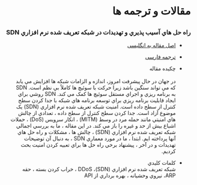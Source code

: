 <div dir="rtl">

# مقالات و ترجمه ها

## 

### راه حل هاي آسيب پذيري و تهديدات در شبکه تعريف شده نرم افزاري SDN

- <a href="SDN-En.pdf">اصل مقاله به انگلیسی</a>
- <a href="SDN-Fa.pdf">ترجمه فارسی</a>

- چکیده مقاله<br><br>
در جهان در حال پيشرفت امروز، اندازه و الزامات شبکه ها افزايش مي يابد که مي تواند سنگين باشد زيرا حرکت با سوئيچ ها کاملاً بي نظم است. SDN   به برنامه ريزي و اجراي مستقل سوئيچ ها کمک مي کند. SDN   روشي براي ايجاد قابليت برنامه ريزي براي توسعه برنامه هاي شبکه با جدا کردن سطح کنترل از سطح داده است. امنيت شبکه تعريف شده نرم افزاري (SDN) يک موضوع آزاد است. جدا کردن سطح کنترل از سطح داده ، تعدادي از چالش هاي امنيتي مانند حمله مرد در وسط (MITM) ، انکار سرويس (DoS) ، حملات اشباع بيش از حد و غيره را باز مي کند. در اين مقاله ، ما به بررسي اجمالي شبکه تعريف شده نرم افزاري (SDN) ، چالش ها ، مشکلات و راه حل هاي آنها پرداخته ايم. ابتدا ، ما در مورد معماري   SDN ، به دنبال آن توضيحات تهديدات و در آخر ، پيشنهاد برخي راه حل ها براي تعبيه کردن امنيت بحث کرديم. 

- کلمات کليدي<br>
شبکه تعريف شده نرم افزاري (SDN)، DDoS ، خراب کردن بسته ، حقه  ARP، نيروي وحشيانه ، بهره برداري از  API
